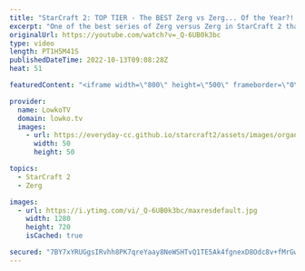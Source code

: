 ```yaml
---
title: "StarCraft 2: TOP TIER - The BEST Zerg vs Zerg... Of the Year?! (Best-of-5)"
excerpt: "One of the best series of Zerg versus Zerg in StarCraft 2 that I've ever seen. A best-of-5 match between Dark and Solar. This series has a little bit of everything, macro, cheese, comebacks, crazy strategies and fantastic micro.  Support my work on Patreon: https://www.patreon.com/lowkotv Become a YouTube"
originalUrl: https://youtube.com/watch?v=_Q-6UB0k3bc
type: video
length: PT1H5M41S
publishedDateTime: 2022-10-13T09:08:28Z
heat: 51

featuredContent: "<iframe width=\"800\" height=\"500\" frameborder=\"0\" src=\"https://www.youtube.com/embed/_Q-6UB0k3bc\" allow=\"accelerometer; autoplay; encrypted-media; gyroscope; picture-in-picture\" allowfullscreen></iframe>"

provider:
  name: LowkoTV
  domain: lowko.tv
  images:
    - url: https://everyday-cc.github.io/starcraft2/assets/images/organizations/lowko.tv-50x50.jpg
      width: 50
      height: 50

topics:
  - StarCraft 2
  - Zerg

images:
  - url: https://i.ytimg.com/vi/_Q-6UB0k3bc/maxresdefault.jpg
    width: 1280
    height: 720
    isCached: true

secured: "7BY7xYRUGgsIRvhh8PK7qreYaay8NeWSHTvQ1TE5Ak4fgnexD8Odc8v+fMrGwelzC1k9gTY2cbA/caSmSxhR5ATDhwcelau7gHEzr2d6AFcCwYkyvy/eEiXF3roRlMigBKzX1DXYgAQTMGq8PYCBcoENBEcH7jJW3lgu6X2Dvn4BGEeQAJhbYeyFmNVk9Q8Y/rBnfk0n6hLrvCG3ZDAFF1bObGmp2eEe4E2GNH6V9NzzJcag9zpsjzHW1YAaS8giEkmUZNvQZafSWqox+5rnp1RMRZz6Q59An4+PHvOjoKtw6u+Ms9Jo7xGrm9MmSGiQvzp35S6hvR1mBXkg0zzB72Ka9z1XrsxsuLaCw63exweE+JrrJlSlPltst6JofX6r706AkZGlTxjxO8HKfc9JCY60aCdaoo9LTb6IefLmCMc=;7RzdjPKacd/zPaDUXML0dw=="
---
```


